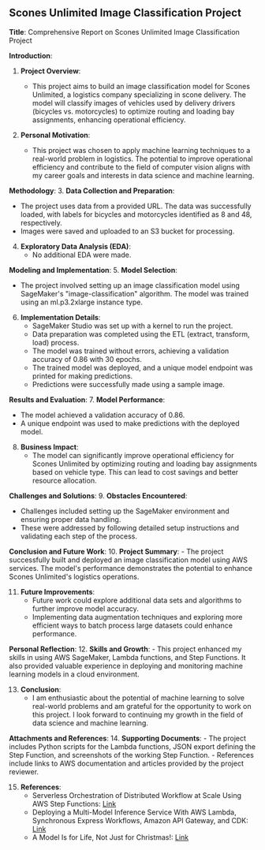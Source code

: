 ## Scones Unlimited Image Classification Project

**Title**: Comprehensive Report on Scones Unlimited Image Classification Project

**Introduction**:
1. **Project Overview**:
   - This project aims to build an image classification model for Scones Unlimited, a logistics company specializing in scone delivery. The model will classify images of vehicles used by delivery drivers (bicycles vs. motorcycles) to optimize routing and loading bay assignments, enhancing operational efficiency.
   
2. **Personal Motivation**:
   - This project was chosen to apply machine learning techniques to a real-world problem in logistics. The potential to improve operational efficiency and contribute to the field of computer vision aligns with my career goals and interests in data science and machine learning.

**Methodology**:
3. **Data Collection and Preparation**:
   - The project uses data from a provided URL. The data was successfully loaded, with labels for bicycles and motorcycles identified as 8 and 48, respectively.
   - Images were saved and uploaded to an S3 bucket for processing.

4. **Exploratory Data Analysis (EDA)**:
   - No additional EDA were made.

**Modeling and Implementation**:
5. **Model Selection**:
   - The project involved setting up an image classification model using SageMaker's "image-classification" algorithm. The model was trained using an ml.p3.2xlarge instance type.

6. **Implementation Details**:
   - SageMaker Studio was set up with a kernel to run the project.
   - Data preparation was completed using the ETL (extract, transform, load) process.
   - The model was trained without errors, achieving a validation accuracy of 0.86 with 30 epochs.
   - The trained model was deployed, and a unique model endpoint was printed for making predictions.
   - Predictions were successfully made using a sample image.

**Results and Evaluation**:
7. **Model Performance**:
   - The model achieved a validation accuracy of 0.86.
   - A unique endpoint was used to make predictions with the deployed model.

8. **Business Impact**:
   - The model can significantly improve operational efficiency for Scones Unlimited by optimizing routing and loading bay assignments based on vehicle type. This can lead to cost savings and better resource allocation.

**Challenges and Solutions**:
9. **Obstacles Encountered**:
   - Challenges included setting up the SageMaker environment and ensuring proper data handling.
   - These were addressed by following detailed setup instructions and validating each step of the process.

**Conclusion and Future Work**:
10. **Project Summary**:
    - The project successfully built and deployed an image classification model using AWS services. The model's performance demonstrates the potential to enhance Scones Unlimited's logistics operations.

11. **Future Improvements**:
    - Future work could explore additional data sets and algorithms to further improve model accuracy.
    - Implementing data augmentation techniques and exploring more efficient ways to batch process large datasets could enhance performance.

**Personal Reflection**:
12. **Skills and Growth**:
    - This project enhanced my skills in using AWS SageMaker, Lambda functions, and Step Functions. It also provided valuable experience in deploying and monitoring machine learning models in a cloud environment.

13. **Conclusion**:
    - I am enthusiastic about the potential of machine learning to solve real-world problems and am grateful for the opportunity to work on this project. I look forward to continuing my growth in the field of data science and machine learning.

**Attachments and References**:
14. **Supporting Documents**:
    - The project includes Python scripts for the Lambda functions, JSON export defining the Step Function, and screenshots of the working Step Function.
    - References include links to AWS documentation and articles provided by the project reviewer.

15. **References**:
    - Serverless Orchestration of Distributed Workflow at Scale Using AWS Step Functions: [Link](https://www.1cloudhub.com/serverless-orchestration-of-distributed-workflow-at-scale-using-aws-step-functions/)
    - Deploying a Multi-Model Inference Service With AWS Lambda, Synchronous Express Workflows, Amazon API Gateway, and CDK: [Link](https://medium.com/swlh/deploying-a-multi-model-inference-service-using-aws-lambda-synchronous-express-workflows-and-3ef9c71d37f7)
    - A Model Is for Life, Not Just for Christmas!: [Link](https://www.inawisdom.com/amazon/a-model-is-for-life-not-just-for-christmas/)
